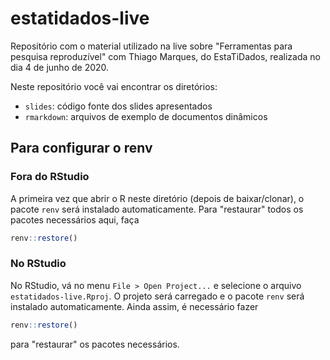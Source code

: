 # estatidados-live

Repositório com o material utilizado na live sobre "Ferramentas para
pesquisa reproduzível" com Thiago Marques, do EstaTiDados, realizada no
dia 4 de junho de 2020.

Neste repositório você vai encontrar os diretórios:

- `slides`: código fonte dos slides apresentados
- `rmarkdown`: arquivos de exemplo de documentos dinâmicos

## Para configurar o renv

### Fora do RStudio

A primeira vez que abrir o R neste diretório (depois de baixar/clonar),
o pacote `renv` será instalado automaticamente. Para "restaurar" todos
os pacotes necessários aqui, faça

```r
renv::restore()
```

### No RStudio

No RStudio, vá no menu `File > Open Project...` e selecione o arquivo
`estatidados-live.Rproj`. O projeto será carregado e o pacote `renv`
será instalado automaticamente. Ainda assim, é necessário fazer

```r
renv::restore()
```

para "restaurar" os pacotes necessários.
